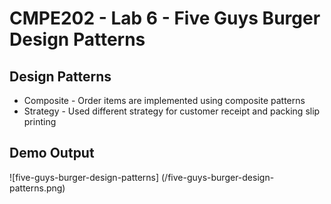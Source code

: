 # CMPE202 - Lab 6 - Five Guys Burger Design Patterns

## Design Patterns
- Composite - Order items are implemented using composite patterns
- Strategy - Used different strategy for customer receipt and packing slip printing

## Demo Output

![five-guys-burger-design-patterns] (/five-guys-burger-design-patterns.png)